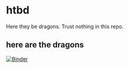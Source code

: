 # htbd
Here they be dragons. Trust nothing in this repo.

## here are the dragons
[![Binder](https://mybinder.org/badge_logo.svg)](https://mybinder.org/v2/gh/micha2718l/htbd/master)
